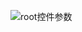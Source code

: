 ![root控件参数](https://github.com/NatsunoKoide/natsunokoide.github.io/assets/137853852/2b6b910f-977c-48d2-8170-43b7b68e8f16)
